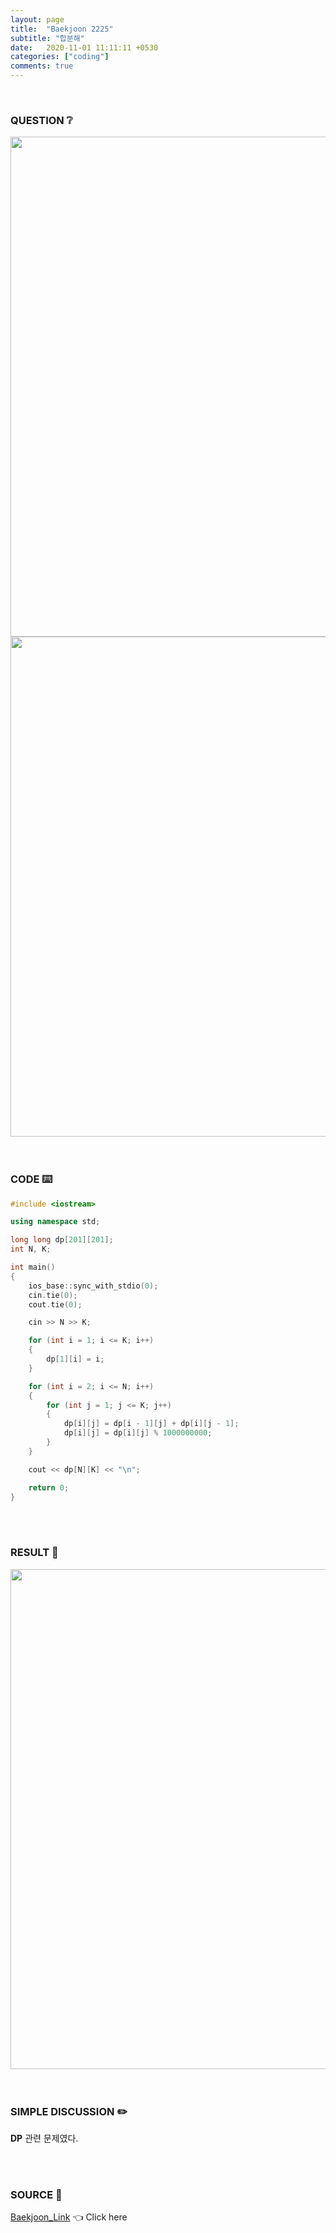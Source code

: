 ```yaml
---
layout: page
title:  "Baekjoon 2225"
subtitle: "합분해"
date:   2020-11-01 11:11:11 +0530
categories: ["coding"]
comments: true
---
```


<br>

### QUESTION ❔

<img src="{{ '/assets/baekjoon/2225.jpg' }}" style="width: 800px; height: auto; margin-left: auto; margin-right: auto; display: block;">
<img src="{{ '/assets/baekjoon/2225a.jpg' }}" style="width: 800px; height: auto; margin-left: auto; margin-right: auto; display: block;">  

<br>
<br>

### CODE ⌨️

```c++
#include <iostream>

using namespace std;

long long dp[201][201];
int N, K;

int main()
{
	ios_base::sync_with_stdio(0);
	cin.tie(0);
	cout.tie(0);

	cin >> N >> K;

	for (int i = 1; i <= K; i++)
	{
		dp[1][i] = i;
	}

	for (int i = 2; i <= N; i++)
	{
		for (int j = 1; j <= K; j++)
		{
			dp[i][j] = dp[i - 1][j] + dp[i][j - 1];
			dp[i][j] = dp[i][j] % 1000000000;
		}
	}

	cout << dp[N][K] << "\n";

	return 0;
}
```  

<br>
<br>

### RESULT 💛

<img src="{{ '/assets/baekjoon/2225r.jpg' }}" style="width: 800px; height: auto; margin-left: auto; margin-right: auto; display: block;">  

<br>
<br>

### SIMPLE DISCUSSION ✏️

**DP** 관련 문제였다.  

<br>
<br>

### SOURCE 💎

[Baekjoon_Link][link] 👈 Click here  

<br>
<br>

<script src="https://utteranc.es/client.js"
        repo="DCherish/DCherish.github.io"
        issue-term="pathname"
        theme="boxy-light"
        crossorigin="anonymous"
        async>
</script>

[link]: https://www.acmicpc.net/problem/2225